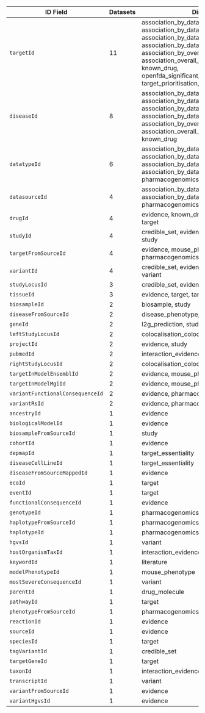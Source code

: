 | ID Field | Datasets | Directories |
|----------|------------|----------|
| `targetId` | 11 | association_by_datasource_direct, association_by_datasource_indirect, association_by_datatype_direct, association_by_datatype_indirect, association_by_overall_indirect, association_overall_direct, evidence, known_drug, openfda_significant_adverse_target_reactions, target_prioritisation, variant |
| `diseaseId` | 8 | association_by_datasource_direct, association_by_datasource_indirect, association_by_datatype_direct, association_by_datatype_indirect, association_by_overall_indirect, association_overall_direct, evidence, known_drug |
| `datatypeId` | 6 | association_by_datasource_direct, association_by_datasource_indirect, association_by_datatype_direct, association_by_datatype_indirect, evidence, pharmacogenomics |
| `datasourceId` | 4 | association_by_datasource_direct, association_by_datasource_indirect, evidence, pharmacogenomics |
| `drugId` | 4 | evidence, known_drug, pharmacogenomics, target |
| `studyId` | 4 | credible_set, evidence, pharmacogenomics, study |
| `targetFromSourceId` | 4 | evidence, mouse_phenotype, pharmacogenomics, target |
| `variantId` | 4 | credible_set, evidence, pharmacogenomics, variant |
| `studyLocusId` | 3 | credible_set, evidence, l2g_prediction |
| `tissueId` | 3 | evidence, target, target_essentiality |
| `biosampleId` | 2 | biosample, study |
| `diseaseFromSourceId` | 2 | disease_phenotype, evidence |
| `geneId` | 2 | l2g_prediction, study |
| `leftStudyLocusId` | 2 | colocalisation_coloc, colocalisation_ecaviar |
| `projectId` | 2 | evidence, study |
| `pubmedId` | 2 | interaction_evidence, study |
| `rightStudyLocusId` | 2 | colocalisation_coloc, colocalisation_ecaviar |
| `targetInModelEnsemblId` | 2 | evidence, mouse_phenotype |
| `targetInModelMgiId` | 2 | evidence, mouse_phenotype |
| `variantFunctionalConsequenceId` | 2 | evidence, pharmacogenomics |
| `variantRsId` | 2 | evidence, pharmacogenomics |
| `ancestryId` | 1 | evidence |
| `biologicalModelId` | 1 | evidence |
| `biosampleFromSourceId` | 1 | study |
| `cohortId` | 1 | evidence |
| `depmapId` | 1 | target_essentiality |
| `diseaseCellLineId` | 1 | target_essentiality |
| `diseaseFromSourceMappedId` | 1 | evidence |
| `ecoId` | 1 | target |
| `eventId` | 1 | target |
| `functionalConsequenceId` | 1 | evidence |
| `genotypeId` | 1 | pharmacogenomics |
| `haplotypeFromSourceId` | 1 | pharmacogenomics |
| `haplotypeId` | 1 | pharmacogenomics |
| `hgvsId` | 1 | variant |
| `hostOrganismTaxId` | 1 | interaction_evidence |
| `keywordId` | 1 | literature |
| `modelPhenotypeId` | 1 | mouse_phenotype |
| `mostSevereConsequenceId` | 1 | variant |
| `parentId` | 1 | drug_molecule |
| `pathwayId` | 1 | target |
| `phenotypeFromSourceId` | 1 | pharmacogenomics |
| `reactionId` | 1 | evidence |
| `sourceId` | 1 | evidence |
| `speciesId` | 1 | target |
| `tagVariantId` | 1 | credible_set |
| `targetGeneId` | 1 | target |
| `taxonId` | 1 | interaction_evidence |
| `transcriptId` | 1 | variant |
| `variantFromSourceId` | 1 | evidence |
| `variantHgvsId` | 1 | evidence |
